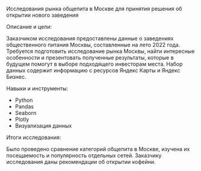 Исследования рынка общепита в Москве для принятия решения об открытии нового заведения

Описание и цели:

Заказчиком исследования предоставлены данные о заведениях общественного питания Москвы, составленные на лето 2022 года. Требуется подготовить исследование рынка Москвы, найти интересные особенности и презентовать полученные результаты, которые в будущем помогут в выборе подходящего инвесторам места. Набор данных содержит информацию с ресурсов Яндекс Карты и Яндекс Бизнес.

Навыки и инструменты:

- Python
- Pandas
- Seaborn
- Plotly
- Визуализация данных

Итоги исследования: 

Было проведено сравнение категорий общепита в Москве, изучена их посещаемость и популярность отдельных сетей. Заказчику исследования даны рекомендации об открытии кофейни.
